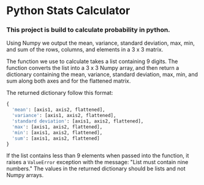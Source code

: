 # Python Stats Calculator

### This project is build to calculate probability in python.

Using Numpy we output the mean, variance, standard deviation, max, min, and sum of the rows, columns, and elements in a 3 x 3 matrix. 

The function we use to calculate  takes a list containing 9 digits. The function converts the list into a 3 x 3 Numpy array, and then return a dictionary containing the mean, variance, standard deviation, max, min, and sum along both axes and for the flattened matrix. 

The returned dictionary follow this format:
```py
{
  'mean': [axis1, axis2, flattened],
  'variance': [axis1, axis2, flattened],
  'standard deviation': [axis1, axis2, flattened],
  'max': [axis1, axis2, flattened],
  'min': [axis1, axis2, flattened],
  'sum': [axis1, axis2, flattened]
}
```

If the list contains less than 9 elements when passed into the function, it raises a `ValueError` exception with the message: "List must contain nine numbers." The values in the returned dictionary should be lists and not Numpy arrays.